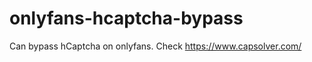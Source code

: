 # onlyfans-hcaptcha-bypass
Can bypass hCaptcha on onlyfans. Check https://www.capsolver.com/ 












































